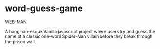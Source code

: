 # word-guess-game

WEB-MAN

A hangman-esque Vanilla javascript project where users try and guess the name of a classic one-word
Spider-Man villain before they break through the prison wall.